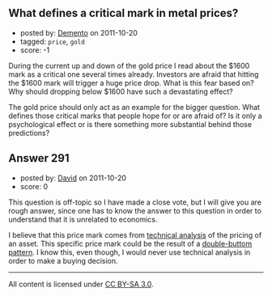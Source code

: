 ## What defines a critical mark in metal prices?

- posted by: [Demento](https://stackexchange.com/users/-1/47-demento) on 2011-10-20
- tagged: `price`, `gold`
- score: -1

During the current up and down of the gold price I read about the \$1600 mark as a critical one several times already. Investors are afraid that hitting the \$1600 mark will trigger a huge price drop. What is this fear based on? Why should dropping below \$1600 have such a devastating effect?

The gold price should only act as an example for the bigger question. What defines those critical marks that people hope for or are afraid of? Is it only a psychological effect or is there something more substantial behind those predictions?


## Answer 291

- posted by: [David](https://stackexchange.com/users/-1/114-david) on 2011-10-20
- score: 0

<p>This question is off-topic so I have made a close vote, but I will give you are rough answer, since one has to know the answer to this question in order to understand that it is unrelated to economics. </p>

<p>I believe that this price mark comes from <a href="http://en.wikipedia.org/wiki/Technical_analysis" rel="nofollow">technical analysis</a> of the pricing of an asset. This specific price mark could be the result of a <a href="http://www.investopedia.com/terms/d/doublebottom.asp#axzz1bLKV0uXs" rel="nofollow">double-buttom pattern</a>. I know this, even though, I would never use technical analysis in order to make a buying decision.</p>




---

All content is licensed under [CC BY-SA 3.0](https://creativecommons.org/licenses/by-sa/3.0/).
